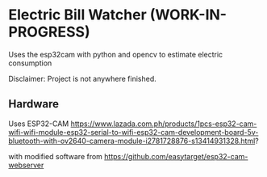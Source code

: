 # Electric Bill Watcher (WORK-IN-PROGRESS)
 Uses the esp32cam with python and opencv to estimate electric consumption

Disclaimer: Project is not anywhere finished. 

## Hardware
Uses ESP32-CAM
https://www.lazada.com.ph/products/1pcs-esp32-cam-wifi-wifi-module-esp32-serial-to-wifi-esp32-cam-development-board-5v-bluetooth-with-ov2640-camera-module-i2781728876-s13414931328.html?

with modified software from https://github.com/easytarget/esp32-cam-webserver 
